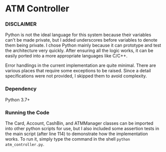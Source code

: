 # ATM Controller

### DISCLAIMER
Python is not the ideal language for this system because their variables can't be made private, but I added underscores before variables to denote them being private. I chose Python mainly because it can prototype and test the architecture very quickly. After ensuring all the logic works, it can be easily ported into a more appropriate languages like C/C++.

Error handlings in the current implementation are quite minimal. There are various places that require some exceptions to be raised. Since a detail specifications were not provided, I skipped them to avoid complexity.

### Dependency
Python 3.7+

### Running the Code
 The Card, Account, CashBin, and ATMManager classes can be imported into other python scripts for use, but I also included some assertion tests in the main script (after line 114) to demonstrate how the implementation works. To run it, simply type the command in the shell `python atm_controller.py`.


